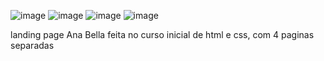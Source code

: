 ![image](https://github.com/Lixaum/Anna-Bella/assets/105757450/44ed3cf5-9d97-4f78-8186-8e4599b4873c)
![image](https://github.com/Lixaum/Anna-Bella/assets/105757450/f22725cb-eba0-4a9e-82aa-c1585ad5251e)
![image](https://github.com/Lixaum/Anna-Bella/assets/105757450/840c66de-a1a8-452f-9b47-9fdde66474a2)
![image](https://github.com/Lixaum/Anna-Bella/assets/105757450/992ada2a-2af4-431b-bfa3-afe678bf62ba)


landing page Ana Bella feita no curso inicial de html e css, com 4 paginas separadas
